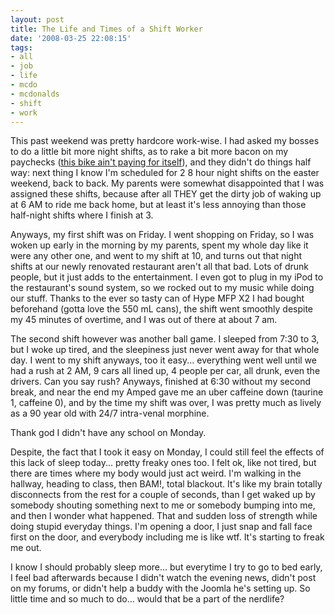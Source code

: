 ```yaml
---
layout: post
title: The Life and Times of a Shift Worker
date: '2008-03-25 22:08:15'
tags:
- all
- job
- life
- mcdo
- mcdonalds
- shift
- work
---
```


This past weekend was pretty hardcore work-wise. I had asked my bosses to do a little bit more night shifts, as to rake a bit more bacon on my paychecks (<a href="http://3ride.com/v2/detail/?itemID=5932">this bike ain't paying for itself</a>), and they didn't do things half way: next thing I know I'm scheduled for 2 8 hour night shifts on the easter weekend, back to back. My parents were somewhat disappointed that I was assigned these shifts, because after all THEY get the dirty job of waking up at 6 AM to ride me back home, but at least it's less annoying than those half-night shifts where I finish at 3.

Anyways, my first shift was on Friday. I went shopping on Friday, so I was woken up early in the morning by my parents, spent my whole day like it were any other one, and went to my shift at 10,  and turns out that night shifts at our newly renovated restaurant aren't all that bad. Lots of drunk people, but it just adds to the entertainment. I even got to plug in my iPod to the restaurant's sound system, so we rocked out to my music while doing our stuff. Thanks to the ever so tasty can of Hype MFP X2 I had bought beforehand (gotta love the 550 mL cans), the shift went smoothly despite my 45 minutes of overtime, and I was out of there at about 7 am.

The second shift however was another ball game.  I sleeped from 7:30 to 3, but I woke up tired, and the sleepiness just never went away for that whole day. I went to my shift anyways, too it easy... everything went well until we had a rush at 2 AM, 9 cars all lined up, 4 people per car, all drunk, even the drivers. Can you say rush? Anyways, finished at 6:30 without my second break, and near the end my Amped gave me an uber caffeine down (taurine 1, caffeine 0), and by the time my shift was over, I was pretty much as lively as a 90 year old with 24/7 intra-venal  morphine.

Thank god I didn't have any school on Monday.

Despite, the fact that I took it easy on Monday,  I could still feel the effects of this lack of sleep today... pretty freaky ones too. I felt ok, like not tired, but there are times where my body would just act weird. I'm walking in the hallway, heading to class, then BAM!, total blackout. It's like my brain totally disconnects from the rest for a couple of seconds, than I get waked up by somebody shouting something next to me or somebody bumping into me, and then I wonder what happened. That and sudden loss of strength while doing stupid everyday things. I'm opening a door, I just snap and fall face first on the door, and everybody including me is like wtf. It's starting to freak me out.

I know  I should probably sleep more... but everytime I try to go to bed early, I feel bad afterwards because I didn't watch the evening news, didn't post on my forums, or didn't help a buddy with the Joomla he's setting up. So little time and so much to do... would that be a part of the nerdlife?